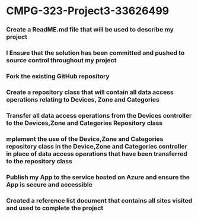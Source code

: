 # CMPG-323-Project3-33626499

### Create a ReadME.md file that will be used to describe my project
### I Ensure that the solution has been committed and pushed to source control throughout my project
### Fork the existing GitHub repository
### Create a repository class that will contain all data access operations relating to Devices, Zone and Categories
### Transfer all data access operations from the Devices controller to the Devices,Zone and Categories Repository class
### mplement the use of the Device,Zone and Categories repository class in the Device,Zone and Categories controller in place of data access operations that have been transferred to the repository class
### Publish my App to the service hosted on Azure and ensure the App is secure and accessible
### Created a reference list document that contains all sites visited and used to complete the project

